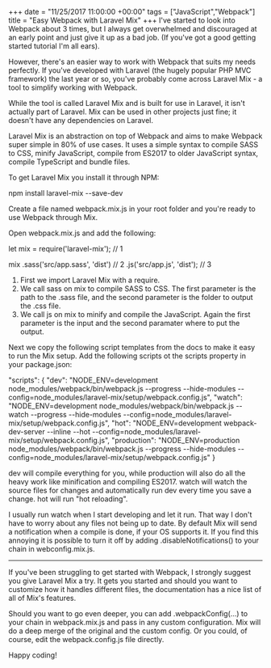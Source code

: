 +++
date = "11/25/2017 11:00:00 +00:00"
tags = ["JavaScript","Webpack"]
title = "Easy Webpack with Laravel Mix"
+++
I've started to look into Webpack about 3 times, but I always get overwhelmed
and discouraged at an early point and just give it up as a bad job. (If you've
got a good getting started tutorial I'm all ears).

However, there's an easier way to work with Webpack that suits my needs
perfectly. If you've developed with Laravel (the hugely popular PHP MVC
framework) the last year or so, you've probably come across Laravel Mix - a tool
to simplify working with Webpack.

While the tool is called Laravel Mix and is built for use in Laravel, it isn't
actually part of Laravel. Mix can be used in other projects just fine; it
doesn't have any dependencies on Laravel.

Laravel Mix is an abstraction on top of Webpack and aims to make Webpack super
simple in 80% of use cases. It uses a simple syntax to compile SASS to CSS,
minify JavaScript, compile from ES2017 to older JavaScript syntax, compile
TypeScript and bundle files.

To get Laravel Mix you install it through NPM:

npm install laravel-mix --save-dev


Create a file named webpack.mix.js  in your root folder and you're ready to use
Webpack through Mix.

Open webpack.mix.js  and add the following:

let mix = require('laravel-mix'); // 1

mix
    .sass('src/app.sass', 'dist') // 2
    .js('src/app.js', 'dist'); // 3


 1. First we import Laravel Mix with a require.
 2. We call sass  on mix  to compile SASS to CSS. The first parameter is the
    path to the .sass  file, and the second parameter is the folder to output
    the .css  file.
 3. We call js  on mix  to minify and compile the JavaScript. Again the first
    parameter is the input and the second paramater where to put the output.

Next we copy the following script templates from the docs  to make it easy to
run the Mix setup. Add the following scripts ot the scripts  property in your 
package.json:

"scripts": {
    "dev": "NODE_ENV=development node_modules/webpack/bin/webpack.js --progress --hide-modules --config=node_modules/laravel-mix/setup/webpack.config.js",
    "watch": "NODE_ENV=development node_modules/webpack/bin/webpack.js --watch --progress --hide-modules --config=node_modules/laravel-mix/setup/webpack.config.js",
    "hot": "NODE_ENV=development webpack-dev-server --inline --hot --config=node_modules/laravel-mix/setup/webpack.config.js",
    "production": "NODE_ENV=production node_modules/webpack/bin/webpack.js --progress --hide-modules --config=node_modules/laravel-mix/setup/webpack.config.js"
  }


dev  will compile everything for you, while production  will also do all the
heavy work like minification and compiling ES2017. watch  will watch the source
files for changes and automatically run dev  every time you save a change. hot 
will run "hot reloading".

I usually run watch  when I start developing and let it run. That way I don't
have to worry about any files not being up to date. By default Mix will send a
notification when a compile is done, if your OS supports it. If you find this
annoying it is possible to turn it off by adding .disableNotifications()  to
your chain in webconfig.mix.js.


--------------------------------------------------------------------------------

If you've been struggling to get started with Webpack, I strongly suggest you
give Laravel Mix a try. It gets you started and should you want to customize how
it handles different files, the documentation  has a nice list of all of Mix's
features.

Should you want to go even deeper, you can add .webpackConfig(...)  to your
chain in webpack.mix.js  and pass in any custom configuration. Mix will do a
deep merge of the original and the custom config. Or you could, of course, edit
the webpack.config.js file directly.

Happy coding!
